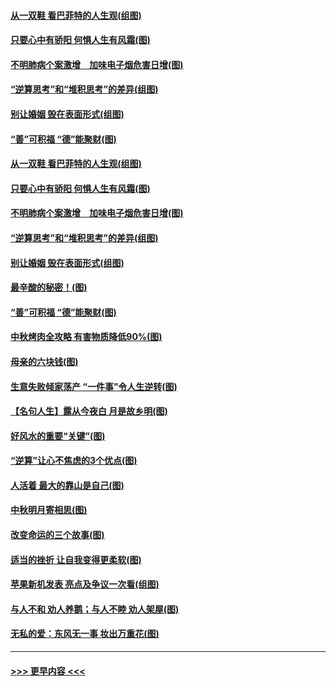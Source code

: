 #### [从一双鞋 看巴菲特的人生观(组图)](../pages/p8/907311.md?t=09142211) 
#### [只要心中有骄阳 何惧人生有风霜(图)](../pages/p8/907320.md?t=09142211) 
#### [不明肺病个案激增　加味电子烟危害日增(图)](../pages/p8/907307.md?t=09142211) 
#### [“逆算思考”和“堆积思考”的差异(组图)](../pages/p8/907229.md?t=09142211) 
#### [别让婚姻 毁在表面形式(组图)](../pages/p8/907118.md?t=09142211) 
#### [“善”可积福 “德”能聚财(图)](../pages/p8/906906.md?t=09142211) 
#### [从一双鞋 看巴菲特的人生观(组图)](../pages/p8/907311.md?t=09142211) 
#### [只要心中有骄阳 何惧人生有风霜(图)](../pages/p8/907320.md?t=09142211) 
#### [不明肺病个案激增　加味电子烟危害日增(图)](../pages/p8/907307.md?t=09142211) 
#### [“逆算思考”和“堆积思考”的差异(组图)](../pages/p8/907229.md?t=09142211) 
#### [别让婚姻 毁在表面形式(组图)](../pages/p8/907118.md?t=09142211) 
#### [最辛酸的秘密！(图)](../pages/p8/906327.md?t=09142211) 
#### [“善”可积福 “德”能聚财(图)](../pages/p8/906906.md?t=09142211) 
#### [中秋烤肉全攻略 有害物质降低90%(图)](../pages/p8/907227.md?t=09142211) 
#### [母亲的六块钱(图)](../pages/p8/907107.md?t=09142211) 
#### [生意失败倾家荡产 “一件事”令人生逆转(图)](../pages/p8/907101.md?t=09142211) 
#### [【名句人生】露从今夜白 月是故乡明(图)](../pages/p8/906558.md?t=09142211) 
#### [好风水的重要“关键”(图)](../pages/p8/907087.md?t=09142211) 
#### [“逆算”让心不焦虑的3个优点(图)](../pages/p8/907070.md?t=09142211) 
#### [人活着 最大的靠山是自己(图)](../pages/p8/906329.md?t=09142211) 
#### [中秋明月寄相思(图)](../pages/p8/906932.md?t=09142211) 
#### [改变命运的三个故事(图)](../pages/p8/906257.md?t=09142211) 
#### [适当的挫折 让自我变得更柔软(图)](../pages/p8/906984.md?t=09142211) 
#### [苹果新机发表 亮点及争议一次看(组图)](../pages/p8/906967.md?t=09142211) 
#### [与人不和 劝人养鹅；与人不睦 劝人架屋(图)](../pages/p8/906905.md?t=09142211) 
#### [无私的爱：东风无一事 妆出万重花(图)](../pages/p8/906862.md?t=09142211) 

----
#### [ >>> 更早内容 <<< ](../indexes/p8-earlier.md)
